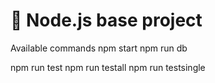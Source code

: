 # 🚀 Node.js base project

Available commands
npm start
npm run db

npm run test
npm run testall
npm run testsingle
